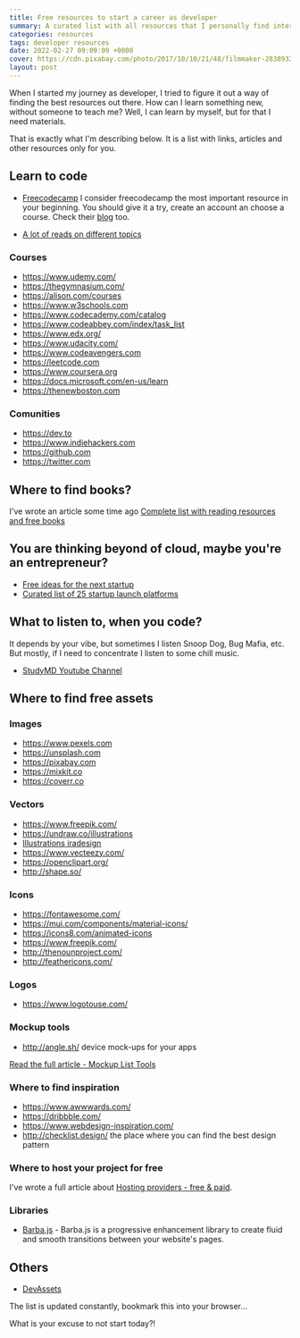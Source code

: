 ```yaml
---
title: Free resources to start a career as developer
summary: A curated list with all resources that I personally find interesting to share for developers at the beginning of their careers. A list with links, articles, and other resources.
categories: resources
tags: developer resources
date: 2022-02-27 09:09:09 +0000
cover: https://cdn.pixabay.com/photo/2017/10/10/21/48/filmmaker-2838932_1280.jpg
layout: post
---
```


When I started my journey as developer, I tried to figure it out a way of finding the best resources out there. How can I learn something new, without someone to teach me? Well, I can learn by myself, but for that I need materials.

That is exactly what I'm describing below. It is a list with links, articles and other resources only for you.

## Learn to code

- [Freecodecamp](https://www.freecodecamp.org/)
I consider freecodecamp the most important resource in your beginning. You should give it a try, create an account an choose a course. Check their [blog](https://www.freecodecamp.org/news/) too.

- [A lot of reads on different topics](https://medium.com)


### Courses

- <https://www.udemy.com/>
- <https://thegymnasium.com/>
- <https://alison.com/courses>
- <https://www.w3schools.com>
- <https://www.codecademy.com/catalog>
- <https://www.codeabbey.com/index/task_list>
- <https://www.edx.org/>
- <https://www.udacity.com/>
- <https://www.codeavengers.com>
- <https://leetcode.com>
- <https://www.coursera.org>
- <https://docs.microsoft.com/en-us/learn>
- <https://thenewboston.com>

### Comunities

- <https://dev.to>
- <https://www.indiehackers.com>
- <https://github.com>
- <https://twitter.com>

## Where to find books?

I've wrote an article some time ago [Complete list with reading resources and free books](https://whyboobo.com/resources/free-books-and-reading-resources/)

## You are thinking beyond of cloud, maybe you're an entrepreneur?

- [Free ideas for the next startup](https://whyboobo.com/startup/free-ideas-for-the-next-startup/)
- [Curated list of 25 startup launch platforms](https://whyboobo.com/startup/curated-list-startup-launch-platforms/)

## What to listen to, when you code?

It depends by your vibe, but sometimes I listen Snoop Dog, Bug Mafia, etc. But mostly, if I need to concentrate I listen to some chill music.

- [StudyMD Youtube Channel](https://www.youtube.com/channel/UC5CRP-6oxYenIgBj17CkBZg)

## Where to find free assets

### Images

- <https://www.pexels.com>
- <https://unsplash.com>
- <https://pixabay.com>
- <https://mixkit.co>
- <https://coverr.co>

### Vectors

- <https://www.freepik.com/>
- <https://undraw.co/illustrations>
- [Illustrations iradesign](https://iradesign.io/)
- <https://www.vecteezy.com/>
- <https://openclipart.org/>
- <http://shape.so/>

### Icons

- <https://fontawesome.com/>
- <https://mui.com/components/material-icons/>
- <https://icons8.com/animated-icons>
- <https://www.freepik.com/>
- <http://thenounproject.com/>
- <http://feathericons.com/>

### Logos

- <https://www.logotouse.com/>

### Mockup tools

- <http://angle.sh/> device mock-ups for your apps 

[Read the full article - Mockup List Tools](https://whyboobo.com/tools/mockup-tools/)

### Where to find inspiration

- <https://www.awwwards.com/>
- <https://dribbble.com/>
- <https://www.webdesign-inspiration.com/>
- <http://checklist.design/> the place where you can find the best design pattern

### Where to host your project for free

I've wrote a full article about <a href="https://whyboobo.com/resources/hosting-providers/">Hosting providers - free & paid</a>.

###


### Libraries

- <a href="https://barba.js.org" target="_blank">Barba.js</a> - Barba.js is a progressive enhancement library to create fluid and smooth transitions between your website's pages. 

## Others

- <a href="https://xsgames.co/devassets/" target="_blank">DevAssets</a>


The list is updated constantly, bookmark this into your browser...

What is your excuse to not start today?!
